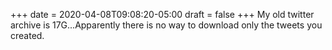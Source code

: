+++
date = 2020-04-08T09:08:20-05:00
draft = false
+++
My old twitter archive is 17G...Apparently there is no way to download only the tweets you created.